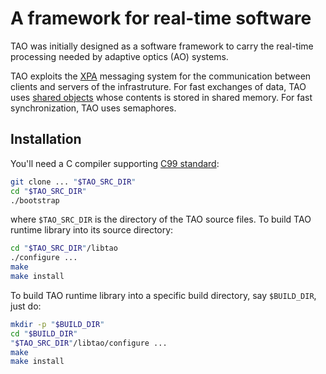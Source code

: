 # A framework for real-time software

TAO was initially designed as a software framework to carry the real-time
processing needed by adaptive optics (AO) systems.

TAO exploits the [XPA](https://github.com/ericmandel/xpa) messaging system for
the communication between clients and servers of the infrastruture.  For fast
exchanges of data, TAO uses [shared objects](./docs/sharedobjects.md) whose
contents is stored in shared memory.  For fast synchronization, TAO uses
semaphores.


## Installation

You'll need a C compiler supporting [C99
standard](https://en.wikipedia.org/wiki/C99):

```sh
git clone ... "$TAO_SRC_DIR"
cd "$TAO_SRC_DIR"
./bootstrap
```

where `$TAO_SRC_DIR` is the directory of the TAO source files.  To build TAO
runtime library into its source directory:


```sh
cd "$TAO_SRC_DIR"/libtao
./configure ...
make
make install
```

To build TAO runtime library into a specific build directory, say `$BUILD_DIR`,
just do:

```sh
mkdir -p "$BUILD_DIR"
cd "$BUILD_DIR"
"$TAO_SRC_DIR"/libtao/configure ...
make
make install
```
